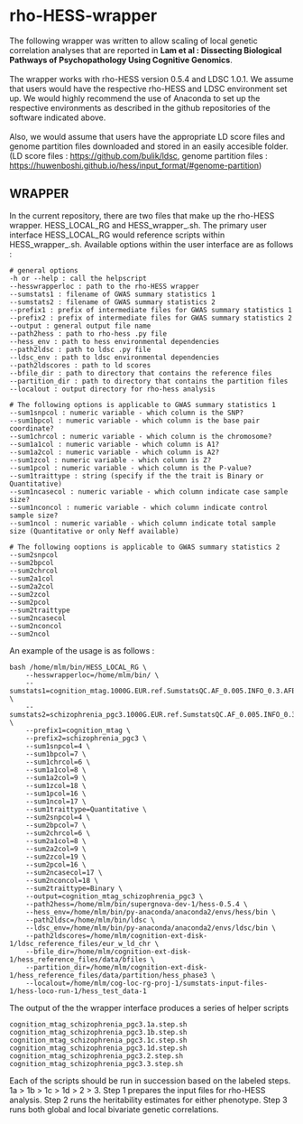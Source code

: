 # rho-HESS-wrapper

The following wrapper was written to allow scaling of local genetic correlation analyses that are reported in **Lam et al : Dissecting Biological Pathways of Psychopathology Using Cognitive Genomics**. <br><br> The wrapper works with rho-HESS version 0.5.4 and LDSC 1.0.1. We assume that users would have the respective rho-HESS and LDSC environment set up. We would highly recommend the use of Anaconda to set up the respective environments as described in the github repositories of the software indicated above. <br><br> Also, we would assume that users have the appropriate LD score files and genome partition files downloaded and stored in an easily accesible folder. (LD score files : https://github.com/bulik/ldsc, genome partition files : https://huwenboshi.github.io/hess/input_format/#genome-partition) <p> 

## **WRAPPER** 

In the current repository, there are two files that make up the rho-HESS wrapper. HESS_LOCAL_RG and HESS_wrapper_.sh. The primary user interface HESS_LOCAL_RG would reference scripts within HESS_wrapper_.sh. Available options within the user interface are as follows : <p>


```
# general options
-h or --help : call the helpscript 
--hesswrapperloc : path to the rho-HESS wrapper
--sumstats1 : filename of GWAS summary statistics 1
--sumstats2 : filename of GWAS summary statistics 2
--prefix1 : prefix of intermediate files for GWAS summary statistics 1
--prefix2 : prefix of intermediate files for GWAS summary statistics 2
--output : general output file name
--path2hess : path to rho-hess .py file
--hess_env : path to hess environmental dependencies
--path2ldsc : path to ldsc .py file
--ldsc_env : path to ldsc environmental dependencies
--path2ldscores : path to ld scores 
--bfile_dir : path to directory that contains the reference files
--partition_dir : path to directory that contains the partition files
--localout : output directory for rho-hess analysis

# The following options is applicable to GWAS summary statistics 1
--sum1snpcol : numeric variable - which column is the SNP? 
--sum1bpcol : numeric variable - which column is the base pair coordinate? 
--sum1chrcol : numeric variable - which column is the chromosome? 
--sum1a1col : numeric variable - which column is A1? 
--sum1a2col : numeric variable - which column is A2? 
--sum1zcol : numeric variable - which column is Z? 
--sum1pcol : numeric variable - which column is the P-value?
--sum1traittype : string (specify if the the trait is Binary or Quantitative)
--sum1ncasecol : numeric variable - which column indicate case sample size? 
--sum1nconcol : numeric variable - which column indicate control sample size?
--sum1ncol : numeric variable - which column indicate total sample size (Quantitative or only Neff available)

# The following ooptions is applicable to GWAS summary statistics 2
--sum2snpcol
--sum2bpcol   
--sum2chrcol
--sum2a1col
--sum2a2col
--sum2zcol
--sum2pcol
--sum2traittype
--sum2ncasecol
--sum2nconcol
--sum2ncol
```

An example of the usage is as follows : 

```
bash /home/mlm/bin/HESS_LOCAL_RG \
    --hesswrapperloc=/home/mlm/bin/ \
    --sumstats1=cognition_mtag.1000G.EUR.ref.SumstatsQC.AF_0.005.INFO_0.3.AFB_0.15.results.finalqc.txt.gz \
    --sumstats2=schizophrenia_pgc3.1000G.EUR.ref.SumstatsQC.AF_0.005.INFO_0.3.AFB_0.15.results.finalqc.txt.gz \
    --prefix1=cognition_mtag \
    --prefix2=schizophrenia_pgc3 \
    --sum1snpcol=4 \
    --sum1bpcol=7 \
    --sum1chrcol=6 \
    --sum1a1col=8 \
    --sum1a2col=9 \
    --sum1zcol=18 \
    --sum1pcol=16 \
    --sum1ncol=17 \
    --sum1traittype=Quantitative \
    --sum2snpcol=4 \
    --sum2bpcol=7 \
    --sum2chrcol=6 \
    --sum2a1col=8 \
    --sum2a2col=9 \
    --sum2zcol=19 \
    --sum2pcol=16 \
    --sum2ncasecol=17 \
    --sum2nconcol=18 \
    --sum2traittype=Binary \
    --output=cognition_mtag_schizophrenia_pgc3 \
    --path2hess=/home/mlm/bin/supergnova-dev-1/hess-0.5.4 \
    --hess_env=/home/mlm/bin/py-anaconda/anaconda2/envs/hess/bin \
    --path2ldsc=/home/mlm/bin/ldsc \
    --ldsc_env=/home/mlm/bin/py-anaconda/anaconda2/envs/ldsc/bin \
    --path2ldscores=/home/mlm/cognition-ext-disk-1/ldsc_reference_files/eur_w_ld_chr \
    --bfile_dir=/home/mlm/cognition-ext-disk-1/hess_reference_files/data/bfiles \
    --partition_dir=/home/mlm/cognition-ext-disk-1/hess_reference_files/data/partition/hess_phase3 \
    --localout=/home/mlm/cog-loc-rg-proj-1/sumstats-input-files-1/hess-loco-run-1/hess_test_data-1
```

The output of the the wrapper interface produces a series of helper scripts 

```
cognition_mtag_schizophrenia_pgc3.1a.step.sh
cognition_mtag_schizophrenia_pgc3.1b.step.sh
cognition_mtag_schizophrenia_pgc3.1c.step.sh
cognition_mtag_schizophrenia_pgc3.1d.step.sh
cognition_mtag_schizophrenia_pgc3.2.step.sh
cognition_mtag_schizophrenia_pgc3.3.step.sh
```

Each of the scripts should be run in succession based on the labeled steps. 1a > 1b > 1c > 1d > 2 > 3. Step 1 prepares the input files for rho-HESS analysis. Step 2 runs the heritability estimates for either phenotype. Step 3 runs both global and local bivariate genetic correlations. 